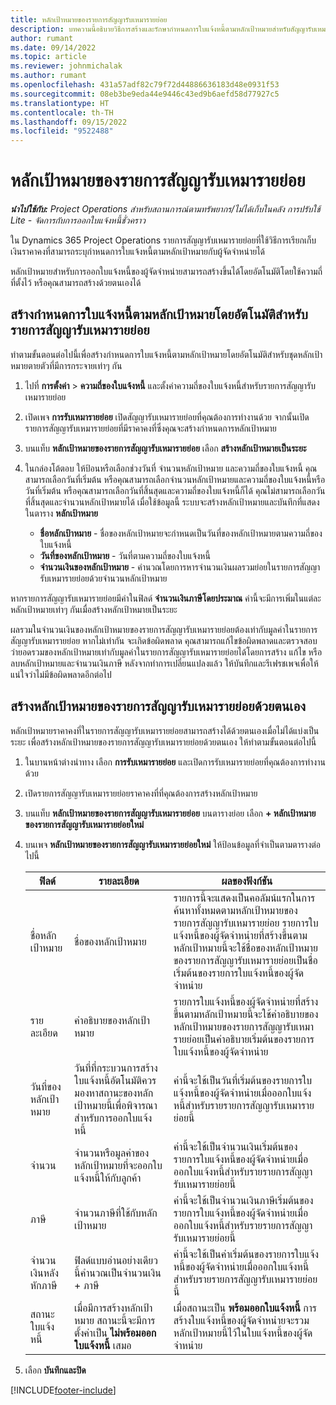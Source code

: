 ```yaml
---
title: หลักเป้าหมายของรายการสัญญารับเหมารายย่อย
description: บทความนี้อธิบายวิธีการสร้างและรักษากำหนดการใบแจ้งหนี้ตามหลักเป้าหมายสำหรับสัญญารับเหมารายย่อยกับผู้จัดจำหน่าย
author: rumant
ms.date: 09/14/2022
ms.topic: article
ms.reviewer: johnmichalak
ms.author: rumant
ms.openlocfilehash: 431a57adf82c79f72d44886636183d48e0931f53
ms.sourcegitcommit: 08eb3be9eda44e9446c43ed9b6aefd58d77927c5
ms.translationtype: HT
ms.contentlocale: th-TH
ms.lasthandoff: 09/15/2022
ms.locfileid: "9522488"
---
```

# <a name="subcontract-line-milestones"></a>หลักเป้าหมายของรายการสัญญารับเหมารายย่อย

_**นำไปใช้กับ:** Project Operations สำหรับสถานการณ์ตามทรัพยากร/ไม่ได้เก็บในคลัง การปรับใช้ Lite - จัดการกับการออกใบแจ้งหนี้ชั่วคราว_

ใน Dynamics 365 Project Operations รายการสัญญารับเหมารายย่อยที่ใช้วิธีการเรียกเก็บเงินราคาคงที่สามารถระบุกำหนดการใบแจ้งหนี้ตามหลักเป้าหมายกับผู้จัดจำหน่ายได้

หลักเป้าหมายสำหรับการออกใบแจ้งหนี้ของผู้จัดจำหน่ายสามารถสร้างขึ้นได้โดยอัตโนมัติโดยใช้ความถี่ที่ตั้งไว้ หรือคุณสามารถสร้างด้วยตนเองได้

## <a name="automatically-create-a-milestone-based-invoice-schedule-for-a-subcontract-line"></a>สร้างกำหนดการใบแจ้งหนี้ตามหลักเป้าหมายโดยอัตโนมัติสำหรับรายการสัญญารับเหมารายย่อย

ทำตามขั้นตอนต่อไปนี้เพื่อสร้างกำหนดการใบแจ้งหนี้ตามหลักเป้าหมายโดยอัตโนมัติสำหรับชุดหลักเป้าหมายตายตัวที่มีการกระจายเท่าๆ กัน

1. ไปที่ **การตั้งค่า** > **ความถี่ของใบแจ้งหนี้** และตั้งค่าความถี่ของใบแจ้งหนี้สำหรับรายการสัญญารับเหมารายย่อย
2. เปิดเพจ **การรับเหมารายย่อย** เปิดสัญญารับเหมารายย่อยที่คุณต้องการทำงานด้วย จากนั้นเปิดรายการสัญญารับเหมารายย่อยที่มีราคาคงที่ซึ่งคุณจะสร้างกำหนดการหลักเป้าหมาย
3. บนแท็บ **หลักเป้าหมายของรายการสัญญารับเหมารายย่อย** เลือก **สร้างหลักเป้าหมายเป็นระยะ**
4. ในกล่องโต้ตอบ ให้ป้อนหรือเลือกช่วงวันที่ จำนวนหลักเป้าหมาย และความถี่ของใบแจ้งหนี้ คุณสามารถเลือกวันที่เริ่มต้น หรือคุณสามารถเลือกจำนวนหลักเป้าหมายและความถี่ของใบแจ้งหนี้หรือวันที่เริ่มต้น หรือคุณสามารถเลือกวันที่สิ้นสุดและความถี่ของใบแจ้งหนี้ก็ได้ คุณไม่สามารถเลือกวันที่สิ้นสุดและจำนวนหลักเป้าหมายได้
เมื่อใช้ข้อมูลนี้ ระบบจะสร้างหลักเป้าหมายและบันทึกที่แสดงในตาราง **หลักเป้าหมาย**

   - **ชื่อหลักเป้าหมาย** - ชื่อของหลักเป้าหมายจะกำหนดเป็นวันที่ของหลักเป้าหมายตามความถี่ของใบแจ้งหนี้
   - **วันที่ของหลักเป้าหมาย** - วันที่ตามความถี่ของใบแจ้งหนี้
   - **จำนวนเงินของหลักเป้าหมาย** - คำนวณโดยการหารจำนวนเงินผลรวมย่อยในรายการสัญญารับเหมารายย่อยด้วยจำนวนหลักเป้าหมาย

หากรายการสัญญารับเหมารายย่อยมีค่าในฟิลด์ **จำนวนเงินภาษีโดยประมาณ** ค่านี้จะมีการเพิ่มในแต่ละหลักเป้าหมายเท่าๆ กันเมื่อสร้างหลักเป้าหมายเป็นระยะ

ผลรวมในจำนวนเงินของหลักเป้าหมายของรายการสัญญารับเหมารายย่อยต้องเท่ากับมูลค่าในรายการสัญญารับเหมารายย่อย หากไม่เท่ากัน จะเกิดข้อผิดพลาด คุณสามารถแก้ไขข้อผิดพลาดและตรวจสอบว่ายอดรวมของหลักเป้าหมายเท่ากับมูลค่าในรายการสัญญารับเหมารายย่อยได้โดยการสร้าง แก้ไข หรือลบหลักเป้าหมายและจำนวนเงินภาษี หลังจากทำการเปลี่ยนแปลงแล้ว ให้บันทึกและรีเฟรชเพจเพื่อให้แน่ใจว่าไม่มีข้อผิดพลาดอีกต่อไป

## <a name="manually-create-subcontract-line-milestones"></a>สร้างหลักเป้าหมายของรายการสัญญารับเหมารายย่อยด้วยตนเอง

หลักเป้าหมายราคาคงที่ในรายการสัญญารับเหมารายย่อยสามารถสร้างได้ด้วยตนเองเมื่อไม่ได้แบ่งเป็นระยะ เพื่อสร้างหลักเป้าหมายของรายการสัญญารับเหมารายย่อยด้วยตนเอง ให้ทำตามขั้นตอนต่อไปนี้

1. ในบานหน้าต่างนำทาง เลือก **การรับเหมารายย่อย** และเปิดการรับเหมารายย่อยที่คุณต้องการทำงานด้วย
2. เปิดรายการสัญญารับเหมารายย่อยราคาคงที่ที่คุณต้องการสร้างหลักเป้าหมาย
3. บนแท็บ **หลักเป้าหมายของรายการสัญญารับเหมารายย่อย** บนตารางย่อย เลือก **+ หลักเป้าหมายของรายการสัญญารับเหมารายย่อยใหม่**
4. บนเพจ **หลักเป้าหมายของรายการสัญญารับเหมารายย่อยใหม่** ให้ป้อนข้อมูลที่จำเป็นตามตารางต่อไปนี้

    | ฟิลด์ | รายละเอียด |ผลของฟังก์ชัน|
    | --- | --- |----------------------|
    | ชื่อหลักเป้าหมาย | ชื่อของหลักเป้าหมาย |รายการนี้จะแสดงเป็นคอลัมน์แรกในการค้นหาทั้งหมดตามหลักเป้าหมายของรายการสัญญารับเหมารายย่อย รายการใบแจ้งหนี้ของผู้จัดจำหน่ายที่สร้างขึ้นตามหลักเป้าหมายนี้จะใช้ชื่อของหลักเป้าหมายของรายการสัญญารับเหมารายย่อยเป็นชื่อเริ่มต้นของรายการใบแจ้งหนี้ของผู้จัดจำหน่าย|
    | รายละเอียด | คําอธิบายของหลักเป้าหมาย |รายการใบแจ้งหนี้ของผู้จัดจำหน่ายที่สร้างขึ้นตามหลักเป้าหมายนี้จะใช้คำอธิบายของหลักเป้าหมายของรายการสัญญารับเหมารายย่อยเป็นคำอธิบายเริ่มต้นของรายการใบแจ้งหนี้ของผู้จัดจำหน่าย|
    | วันที่ของหลักเป้าหมาย | วันที่ที่กระบวนการสร้างใบแจ้งหนี้อัตโนมัติควรมองหาสถานะของหลักเป้าหมายนี้เพื่อพิจารณาสำหรับการออกใบแจ้งหนี้| ค่านี้จะใช้เป็นวันที่เริ่มต้นของรายการใบแจ้งหนี้ของผู้จัดจำหน่ายเมื่อออกใบแจ้งหนี้สำหรับรายรายการสัญญารับเหมารายย่อยนี้ |
    | จำนวน | จำนวนหรือมูลค่าของหลักเป้าหมายที่จะออกใบแจ้งหนี้ให้กับลูกค้า |ค่านี้จะใช้เป็นจำนวนเงินเริ่มต้นของรายการใบแจ้งหนี้ของผู้จัดจำหน่ายเมื่อออกใบแจ้งหนี้สำหรับรายรายการสัญญารับเหมารายย่อยนี้ |
    | ภาษี | จำนวนภาษีที่ใช้กับหลักเป้าหมาย| ค่านี้จะใช้เป็นจำนวนเงินภาษีเริ่มต้นของรายการใบแจ้งหนี้ของผู้จัดจำหน่ายเมื่อออกใบแจ้งหนี้สำหรับรายรายการสัญญารับเหมารายย่อยนี้ |
    | จำนวนเงินหลังหักภาษี | ฟิลด์แบบอ่านอย่างเดียวนี้คำนวณเป็นจำนวนเงิน + ภาษี|ค่านี้จะใช้เป็นค่าเริ่มต้นของรายการใบแจ้งหนี้ของผู้จัดจำหน่ายเมื่อออกใบแจ้งหนี้สำหรับรายรายการสัญญารับเหมารายย่อยนี้ |
    | สถานะใบแจ้งหนี้ | เมื่อมีการสร้างหลักเป้าหมาย สถานะนี้จะมีการตั้งค่าเป็น **ไม่พร้อมออกใบแจ้งหนี้** เสมอ|  เมื่อสถานะเป็น **พร้อมออกใบแจ้งหนี้** การสร้างใบแจ้งหนี้ของผู้จัดจำหน่ายจะรวมหลักเป้าหมายนี้ไว้ในใบแจ้งหนี้ของผู้จัดจำหน่าย |

5. เลือก **บันทึกและปิด**


[!INCLUDE[footer-include](../../includes/footer-banner.md)]
